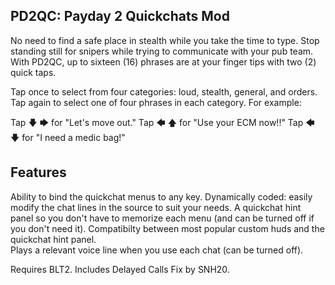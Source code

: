 PD2QC: Payday 2 Quickchats Mod
------------------------------

No need to find a safe place in stealth while you take the time to type.
Stop standing still for snipers while trying to communicate with your pub team. 
With PD2QC, up to sixteen (16) phrases are at your finger tips with two (2) quick taps. 

Tap once to select from four categories: loud, stealth, general, and orders.
Tap again to select one of four phrases in each category. 
For example: 

Tap 🡇 🡆 for "Let's move out."
Tap 🡄 🡅 for "Use your ECM now!!"
Tap 🡄 🡇 for "I need a medic bag!"

Features
--------
Ability to bind the quickchat menus to any key.
Dynamically coded: easily modify the chat lines in the source to suit your needs.
A quickchat hint panel so you don't have to memorize each menu (and can be turned off if you don't need it).
Compatibilty between most popular custom huds and the quickchat hint panel.  
Plays a relevant voice line when you use each chat (can be turned off).

Requires BLT2.
Includes Delayed Calls Fix by SNH20. 
